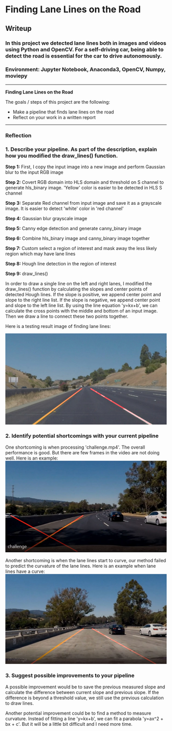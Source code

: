 # **Finding Lane Lines on the Road**

## Writeup

### In this project we detected lane lines both in images and videos using Python and OpenCV. For a self-driving car, being able to detect the road is essential for the car to drive autonomously.

### Environment: Jupyter Notebook, Anaconda3, OpenCV, Numpy, moviepy

---

**Finding Lane Lines on the Road**

The goals / steps of this project are the following:
* Make a pipeline that finds lane lines on the road
* Reflect on your work in a written report


[//]: # (Image References)

[image1]: ./test_images/output_solidYellowCurve2.jpg
[image2]: ./examples/FailureFrame-challenge.jpg
[image3]: ./examples/FailureFrame2-challenge.JPG

---

### Reflection

### 1. Describe your pipeline. As part of the description, explain how you modified the draw_lines() function.

**Step 1:** First, I copy the input image into a new image and perform Gaussian blur to the input RGB image

**Step 2:** Covert RGB domain into HLS domain and threshold on S channel to generate hls_binary image. 'Yellow' color is easier to be detected in HLS S channel

**Step 3:** Separate Red channel from input image and save it as a grayscale image. It is easier to detect 'white' color in 'red channel'

**Step 4:** Gaussian blur grayscale image

**Step 5:** Canny edge detection and generate canny_binary image

**Step 6:** Combine hls_binary image and canny_binary image together

**Step 7:** Custom select a region of interest and mask away the less likely region which may have lane lines

**Step 8:** Hough line detection in the region of interest

**Step 9:** draw_lines()

In order to draw a single line on the left and right lanes, I modified the draw_lines() function by calculating the slopes and center points of detected Hough lines. If the slope is positive, we append center point and slope to the right line list. If the slope is negative, we append center point and slope to the left line list. By using the line equation 'y=kx+b', we can calculate the cross points with the middle and bottom of an input image. Then we draw a line to connect these two points together.

Here is a testing result image of finding lane lines:

![alt text][image1]


### 2. Identify potential shortcomings with your current pipeline


One shortcoming is when processing 'challenge.mp4'. The overall performance is good. But there are few frames in the video are not doing well. Here is an example:
![alt text][image2]

Another shortcoming is when the lane lines start to curve, our method failed to predict the curvature of the lane lines. Here is an example when lane lines have a curve:
![alt text][image3]


### 3. Suggest possible improvements to your pipeline

A possible improvement would be to save the previous measured slope and calculate the difference between current slope and previous slope. If the difference is beyond a threshold value, we still use the previous calculation to draw lines.

Another potential improvement could be to find a method to measure curvature. Instead of fitting a line 'y=kx+b', we can fit a parabola 'y=ax^2 + bx + c'. But it will be a little bit difficult and I need more time.
